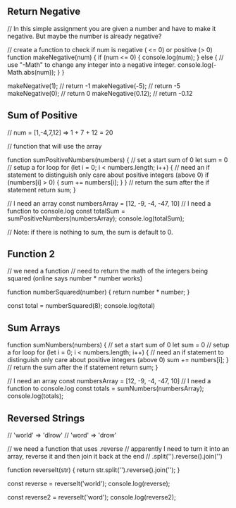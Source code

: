 ## Return Negative

// In this simple assignment you are given a number and have to make it negative. But maybe the number is already negative?

// create a function to check if num is negative ( <= 0) or positive (> 0)
function makeNegative(num) {
    if (num <= 0) {
        console.log(num);
    } else {
// use "-Math" to change any integer into a negative integer. 
        console.log(-Math.abs(num));
}
}

makeNegative(1);    // return -1
makeNegative(-5);   // return -5
makeNegative(0);    // return 0
makeNegative(0.12); // return -0.12

## Sum of Positive

// num = [1,-4,7,12] => 1 + 7 + 12 = 20

// function that will use the array

function sumPositiveNumbers(numbers) {
    // set a start sum of 0
    let sum = 0
    // setup a for loop 
    for (let i = 0; i < numbers.length; i++) {
    // need an if statement to distinguish only care about positive integers (above 0)
        if (numbers[i] > 0) {
            sum += numbers[i];
        }
    }
    // return the sum after the if statement
    return sum;
}

// I need an array
const numbersArray = [12, -9, -4, -47, 10]
// I need a function to console.log
const totalSum = sumPositiveNumbers(numbersArray);
console.log(totalSum);

// Note: if there is nothing to sum, the sum is default to 0.

## Function 2

// we need a function
// need to return the math of the integers being squared (online says number * number works)

function numberSquared(number) {
    return number * number;
}

const total = numberSquared(8);
console.log(total)

## Sum Arrays

function sumNumbers(numbers) {
    // set a start sum of 0
    let sum = 0
    // setup a for loop 
    for (let i = 0; i < numbers.length; i++) {
    // need an if statement to distinguish only care about positive integers (above 0)
            sum += numbers[i];
    }
    // return the sum after the if statement
    return sum;
}

// I need an array
const numbersArray = [12, -9, -4, -47, 10]
// I need a function to console.log
const totals = sumNumbers(numbersArray);
console.log(totals);

## Reversed Strings

// 'world'  =>  'dlrow'
// 'word'   =>  'drow'

// we need a function that uses .reverse
// apparently I need to turn it into an array, reverse it and then join it back at the end
// .split('').reverse().join('')

function reverseIt(str) {
    return str.split('').reverse().join('');
}

const reverse = reverseIt('world');
console.log(reverse);

const reverse2 = reverseIt('word');
console.log(reverse2);